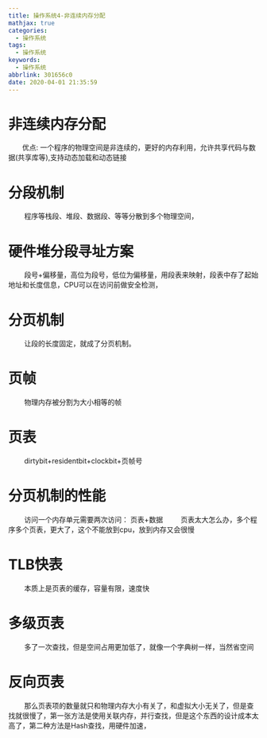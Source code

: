 ```yaml
---
title: 操作系统4-非连续内存分配
mathjax: true
categories:
  - 操作系统
tags:
  - 操作系统
keywords:
  - 操作系统
abbrlink: 301656c0
date: 2020-04-01 21:35:59
---
```



# 非连续内存分配
&emsp;&emsp;优点: 一个程序的物理空间是非连续的，更好的内存利用，允许共享代码与数据(共享库等),支持动态加载和动态链接
# 分段机制
&emsp;&emsp; 程序等栈段、堆段、数据段、等等分散到多个物理空间，
# 硬件堆分段寻址方案
&emsp;&emsp; 段号+偏移量，高位为段号，低位为偏移量，用段表来映射，段表中存了起始地址和长度信息，CPU可以在访问前做安全检测，
# 分页机制
&emsp;&emsp; 让段的长度固定，就成了分页机制。
# 页帧
&emsp;&emsp; 物理内存被分割为大小相等的帧
# 页表
&emsp;&emsp; dirtybit+residentbit+clockbit+页帧号
# 分页机制的性能
&emsp;&emsp; 访问一个内存单元需要两次访问： 页表+数据
&emsp;&emsp;  页表太大怎么办，多个程序多个页表，更大了，这个不能放到cpu，放到内存又会很慢

<!-- more -->
# TLB快表
&emsp;&emsp; 本质上是页表的缓存，容量有限，速度快
# 多级页表
&emsp;&emsp; 多了一次查找，但是空间占用更加低了，就像一个字典树一样，当然省空间
# 反向页表
&emsp;&emsp; 那么页表项的数量就只和物理内存大小有关了，和虚拟大小无关了，但是查找就很慢了，第一张方法是使用关联内存，并行查找，但是这个东西的设计成本太高了，第二种方法是Hash查找，用硬件加速，






